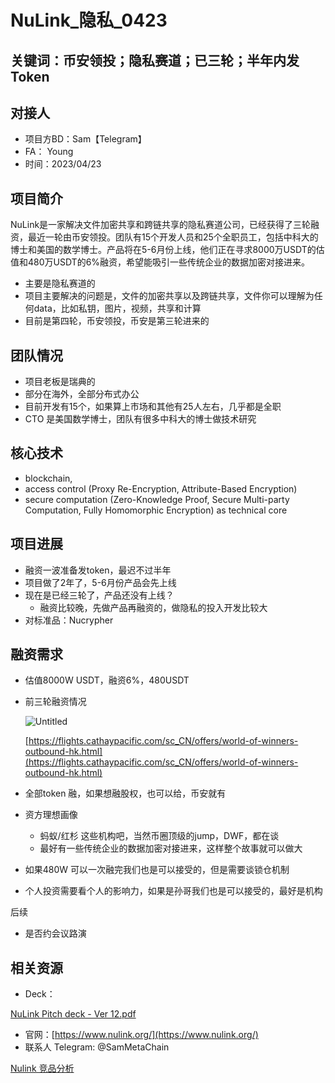# NuLink_隐私_0423

## 关键词：币安领投；隐私赛道；已三轮；半年内发Token

## 对接人

- 项目方BD：Sam【Telegram】
- FA： Young
- 时间：2023/04/23

## 项目简介

NuLink是一家解决文件加密共享和跨链共享的隐私赛道公司，已经获得了三轮融资，最近一轮由币安领投。团队有15个开发人员和25个全职员工，包括中科大的博士和美国的数学博士。产品将在5-6月份上线，他们正在寻求8000万USDT的估值和480万USDT的6%融资，希望能吸引一些传统企业的数据加密对接进来。

- 主要是隐私赛道的
- 项目主要解决的问题是，文件的加密共享以及跨链共享，文件你可以理解为任何data，比如私钥，图片，视频，共享和计算
- 目前是第四轮，币安领投，币安是第三轮进来的

## 团队情况

- 项目老板是瑞典的
- 部分在海外，全部分布式办公
- 目前开发有15个，如果算上市场和其他有25人左右，几乎都是全职
- CTO 是美国数学博士，团队有很多中科大的博士做技术研究

## 核心技术

- blockchain,
- access control (Proxy Re-Encryption, Attribute-Based Encryption)
- secure computation (Zero-Knowledge Proof, Secure Multi-party Computation, Fully Homomorphic Encryption) as technical core

## 项目进展

- 融资一波准备发token，最迟不过半年
- 项目做了2年了，5-6月份产品会先上线
- 现在是已经三轮了，产品还没有上线？
    - 融资比较晚，先做产品再融资的，做隐私的投入开发比较大
- 对标准品：Nucrypher

## 融资需求

- 估值8000W USDT，融资6%，480USDT
- 前三轮融资情况
    
    ![Untitled](NuLink_%E9%9A%90%E7%A7%81_0423%20b53a4ef8e9e440198e56dbb2b4e1a5b4/Untitled.png)
    
    [https://flights.cathaypacific.com/sc_CN/offers/world-of-winners-outbound-hk.html](https://flights.cathaypacific.com/sc_CN/offers/world-of-winners-outbound-hk.html)
    
- 全部token 融，如果想融股权，也可以给，币安就有
- 资方理想画像
    - 蚂蚁/红杉 这些机构吧，当然币圈顶级的jump，DWF，都在谈
    - 最好有一些传统企业的数据加密对接进来，这样整个故事就可以做大
- 如果480W 可以一次融完我们也是可以接受的，但是需要谈锁仓机制
- 个人投资需要看个人的影响力，如果是孙哥我们也是可以接受的，最好是机构

后续

- 是否约会议路演

## 相关资源

- Deck：

[NuLink Pitch deck - Ver 12.pdf](NuLink_%E9%9A%90%E7%A7%81_0423%20b53a4ef8e9e440198e56dbb2b4e1a5b4/NuLink_Pitch_deck_-_Ver_12.pdf)

- 官网：[https://www.nulink.org/](https://www.nulink.org/)
- 联系人 Telegram: @SamMetaChain

[Nulink 竞品分析](https://www.notion.so/Nulink-34a5dcf1a4104241b2b31c92d892ce01?pvs=21)